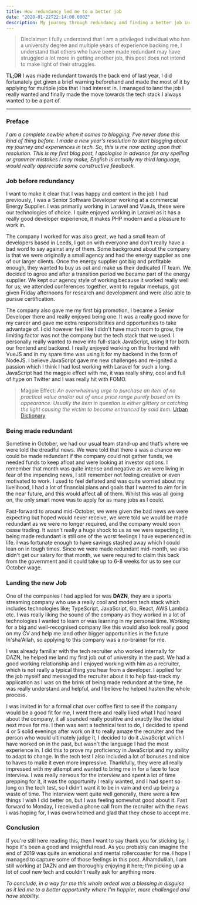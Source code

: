 ```yaml
---
title: How redundancy led me to a better job
date: "2020-01-22T22:14:00.000Z"
description: My journey through redundancy and finding a better job in the end
---
```

> Disclaimer: I fully understand that I am a privileged individual who has a university degree and multiple years of experience backing me, I understand that others who have been made redundant may have struggled a lot more in getting another job, this post does not intend to make light of their struggles.

**TL;DR** I was made redundant towards the back end of last year, I did fortunately get given a brief warning beforehand and made the most of it by applying for multiple jobs that I had interest in. I managed to land the job I really wanted and finally made the move towards the tech stack I always wanted to be a part of.

--- 
### Preface

*I am a complete newbie when it comes to blogging, I've never done this kind of thing before. I made a new year’s resolution to start blogging about my journey and experiences in tech. So, this is me now acting upon that resolution. This is my first blog post, I apologise in advance for any spelling or grammar mistakes I may make, English is actually my third language, would really appreciate some constructive feedback.*

### Job before redundancy

I want to make it clear that I was happy and content in the job I had previously, I was a Senior Software Developer working at a commercial Energy Supplier. I was primarily working in Laravel and VueJs, these were our technologies of choice. I quite enjoyed working in Laravel as it has a really good developer experience, it makes PHP modern and a pleasure to work in.

The company I worked for was also great, we had a small team of developers based in Leeds, I got on with everyone and don't really have a bad word to say against any of them. Some background about the company is that we were originally a small agency and had the energy supplier as one of our larger clients. Once the energy supplier got big and profitable enough, they wanted to buy us out and make us their dedicated IT team. We decided to agree and after a transition period we became part of the energy supplier. We kept our agency style of working because it worked really well for us; we attended conferences together, went to regular meetups, got given Friday afternoons for research and development and were also able to pursue certification.

The company also gave me my first big promotion, I became a Senior Developer there and really enjoyed being one. It was a really good move for my career and gave me extra responsibilities and opportunities to take advantage of. I did however feel like I didn't have much room to grow, the limiting factor was not the company but the tech stack that we used. I personally really wanted to move into full-stack JavaScript, using it for both our frontend and backend. I really enjoyed working on the frontend with VueJS and in my spare time was using it for my backend in the form of NodeJS. I believe JavaScript gave me new challenges and re-ignited a passion which I think I had lost working with Laravel for such a long. JavaScript had the magpie effect with me, it was really shiny, cool and full of hype on Twitter and I was really hit with FOMO.

> Magpie Effect: *An overwhelming urge to purchase an item of no practical value and/or out of once price range purely based on its appearance.
Usually the item in question is either glittery or catching the light causing the victim to become entranced by said item.* [Urban Dictionary](https://www.urbandictionary.com/define.php?term=Magpie%20Effect)

### Being made redundant

Sometime in October, we had our usual team stand-up and that’s where we were told the dreadful news. We were told that there a was a chance we could be made redundant if the company could not gather funds, we needed funds to keep afloat and were looking at investor options. I remember that month was quite intense and negative as we were living in fear of the impending news, I still remember not feeling creative or even motivated to work. I used to feel deflated and was quite worried about my livelihood, I had a lot of financial plans and goals that I wanted to aim for in the near future, and this would affect all of them. Whilst this was all going on, the only smart move was to apply for as many jobs as I could.

Fast-forward to around mid-October, we were given the bad news we were expecting but hoped would never receive, we were told we would be made redundant as we were no longer required, and the company would soon cease trading. It wasn’t really a huge shock to us as we were expecting it, being made redundant is still one of the worst feelings I have experienced in life. I was fortunate enough to have savings stashed away which I could lean on in tough times. Since we were made redundant mid-month, we also didn't get our salary for that month, we were required to claim this back from the government and it could take up to 6-8 weeks for us to see our October wage.

### Landing the new Job

One of the companies I had applied for was **DAZN**, they are a sports streaming company who use a really cool and modern tech stack which includes technologies like; TypeScript, JavaScript, Go, React, AWS Lambda etc. I was really liking the sound of the company as they worked in a lot of technologies I wanted to learn or was learning in my personal time. Working for a big and well-recognised company like this would also look really good on my CV and help me land other bigger opportunities in the future In'sha'Allah, so applying to this company was a no-brainer for me.

I was already familiar with the tech recruiter who worked internally for DAZN, he helped me land my first job out of university in the past. We had a good working relationship and I enjoyed working with him as a recruiter, which is not really a typical thing you hear from a developer. I applied for the job myself and messaged the recruiter about it to help fast-track my application as I was on the brink of being made redundant at the time, he was really understand and helpful, and I believe he helped hasten the whole process.

I was invited in for a formal chat over coffee first to see if the company would be a good fit for me, I went there and really liked what I had heard about the company, it all sounded really positive and exactly like the ideal next move for me. I then was sent a technical test to do, I decided to spend 4 or 5 solid evenings after work on it to really amaze the recruiter and the person who would ultimately judge it, I decided to do it JavaScript which I have worked on in the past, but wasn't the language I had the most experience in. I did this to prove my proficiency in JavaScript and my ability to adapt to change. In the tech test I also included a lot of bonuses and nice to haves to make it even more impressive. Thankfully, they were all really impressed with my attempt and wanted to bring me in for a face to face interview. I was really nervous for the interview and spent a lot of time prepping for it, it was the opportunity I really wanted, and I had spent so long on the tech test, so I didn’t want it to be in vain and end up being a waste of time. The interview went quite well generally, there were a few things I wish I did better on, but I was feeling somewhat good about it. Fast forward to Monday, I received a phone call from the recruiter with the news i was hoping for, I was overwhelmed and glad that they chose to accept me.

### Conclusion

If you're still here reading this, then I want to say thank you for sticking by, I hope it's been a good and insightful read. As you probably can imagine the end of 2019 was quite an emotional and mental rollercoaster for me. I hope I managed to capture some of those feelings in this post. Alhamdulilah, I am still working at DAZN and am thoroughly enjoying it here; I'm picking up a lot of cool new tech and couldn't really ask for anything more. 

*To conclude, in a way for me this whole ordeal was a blessing in disguise as it led me to a better opportunity where I'm happier, more challenged and have stability.*
